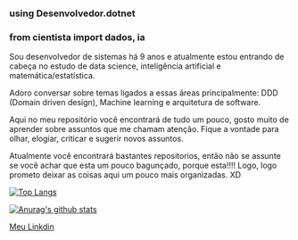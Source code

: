 ### using Desenvolvedor.dotnet
### from cientista import dados, ia

Sou desenvolvedor de sistemas há 9 anos e atualmente estou entrando de cabeça no estudo de data science, inteligência artificial e matemática/estatística. 

Adoro conversar sobre temas ligados a essas áreas principalmente: DDD (Domain driven design), Machine learning e arquitetura de software.

Aqui no meu repositório você encontrará de tudo um pouco, gosto muito de aprender sobre assuntos que me chamam atenção. Fique a vontade para olhar, elogiar, criticar e sugerir novos assuntos.

Atualmente você encontrará bastantes repositorios, então não se assunte se você achar que esta um pouco bagunçado, porque esta!!!! Logo, logo prometo deixar as coisas aqui um pouco mais organizadas. XD

> 

[![Top Langs](https://github-readme-stats.vercel.app/api/top-langs/?username=angelicogfa&show_icons=true&hide=html,teX&theme=dracula)](https://github.com/anuraghazra/github-readme-stats)

[![Anurag's github stats](https://github-readme-stats.vercel.app/api?username=angelicogfa&show_icons=true&theme=dracula)](https://github.com/anuraghazra/github-readme-stats) 

[Meu Linkdin](https://www.linkedin.com/in/guilherme-angelico/)
